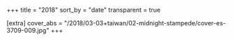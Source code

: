 +++
title = "2018"
sort_by = "date"
transparent = true

[extra]
cover_abs = "/2018/03-03+taiwan/02-midnight-stampede/cover-es-3709-009.jpg"
+++
